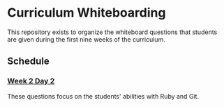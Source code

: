 # Curriculum Whiteboarding

This repository exists to organize the whiteboard questions that
students are given during the first nine weeks of the curriculum.

## Schedule

### [Week 2 Day 2][w2]

These questions focus on the students' abilities with Ruby and Git.

[w2]: ./schedule/w2.md
